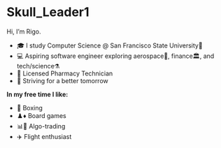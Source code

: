 # Skull_Leader1

Hi, I’m Rigo.

- 🎓 I study Computer Science @ San Francisco State University🐊
- 💻 Aspiring software engineer exploring aerospace🚀, finance🏛, and tech/science⚗️
- 💊 Licensed Pharmacy Technician
- 🌱 Striving for a better tomorrow


**In my free time I like:**
- 🥊 Boxing
- ♟️♦ Board games
- 📊🤖 Algo-trading
- ✈️ Flight enthusiast

